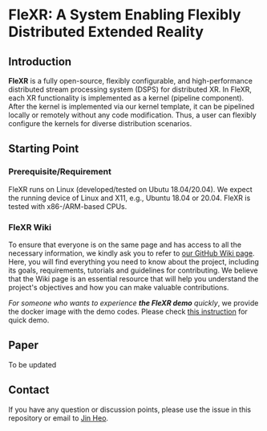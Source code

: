 # FleXR: A System Enabling Flexibly Distributed Extended Reality

## Introduction

**FleXR** is a fully open-source, flexibly configurable, and high-performance distributed stream processing system (DSPS) for distributed XR.
In FleXR, each XR functionality is implemented as a kernel (pipeline component).
After the kernel is implemented via our kernel template, it can be pipelined locally or remotely without any code modification.
Thus, a user can flexibly configure the kernels for diverse distribution scenarios.


## Starting Point

### Prerequisite/Requirement
FleXR runs on Linux (developed/tested on Ubutu 18.04/20.04).
We expect the running device of Linux and X11, e.g., Ubuntu 18.04 or 20.04.
FleXR is tested with x86-/ARM-based CPUs.

### FleXR Wiki
To ensure that everyone is on the same page and has access to all the necessary information, we kindly ask you to refer to [our GitHub Wiki page](https://github.com/gt-flexr/FleXR/wiki).
Here, you will find everything you need to know about the project, including its goals, requirements, tutorials and guidelines for contributing.
We believe that the Wiki page is an essential resource that will help you understand the project's objectives and how you can make valuable contributions.

_For someone who wants to experience **the FleXR demo** quickly_, we provide the docker image with the demo codes.
Please check [this instruction](https://github.com/gt-flexr/FleXR/wiki/Get-Started:-Proof-of-Concept) for quick demo.


## Paper

To be updated


## Contact

If you have any question or discussion points, please use the issue in this repository or email to [Jin Heo](jheo33@gatech.edu).